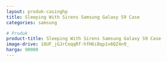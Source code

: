 ```yaml
---
layout: produk-casinghp
title: Sleeping With Sirens Samsung Galaxy S9 Case
categories: samsung

# Produk
product-title: Sleeping With Sirens Samsung Galaxy S9 Case
image-drive: 18UF_jGJrCoqqRf-hfH6iBqp1v6QZ4n9_
harga: 90000
---
```

